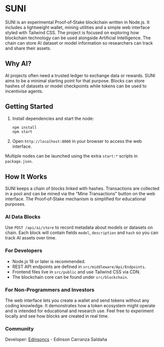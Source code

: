 # SUNI

SUNI is an experimental Proof‑of‑Stake blockchain written in Node.js. It includes
a lightweight wallet, mining utilities and a simple web interface styled with
Tailwind CSS.  The project is focused on exploring how blockchain technology can
be used alongside Artificial Intelligence. The chain can store AI dataset or
model information so researchers can track and share their assets.


## Why AI?

AI projects often need a trusted ledger to exchange data or rewards. SUNI aims
to be a minimal starting point for that purpose. Blocks can store hashes of
datasets or model checkpoints while tokens can be used to incentivise agents.

## Getting Started

1. Install dependencies and start the node:

   ```bash
   npm install
   npm start
   ```

2. Open `http://localhost:8000` in your browser to access the web interface.

Multiple nodes can be launched using the extra `start:*` scripts in
`package.json`.

## How It Works

SUNI keeps a chain of blocks linked with hashes. Transactions are collected in a
pool and can be mined via the "Mine Transactions" button on the web interface.
The Proof‑of‑Stake mechanism is simplified for educational purposes.

### AI Data Blocks

Use `POST /api/ai/store` to record metadata about models or datasets on chain.
Each block will contain fields `model`, `description` and `hash` so you can
track AI assets over time.

### For Developers

- Node.js 18 or later is recommended.
- REST API endpoints are defined in `src/middleware/Api/Endpoints`.
- Frontend files live in `src/public` and use Tailwind CSS via CDN.
- The blockchain core can be found under `src/blockchain`.

### For Non‑Programmers and Investors

The web interface lets you create a wallet and send tokens without any coding
knowledge.  It demonstrates how a token ecosystem might operate and is intended
for educational and research use.  Feel free to experiment locally and see how
blocks are created in real time.

### Community

Developer: [Edinsoncs](https://edinsoncs.com) - Edinson Carranza Saldaña







